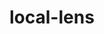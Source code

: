 # local-lens

<!-- Questions for TA:
1. what is the difference between the main.handlebars and homepage.handlebars?
2. why isn't the 'blog' model is not showing up as a model? -->